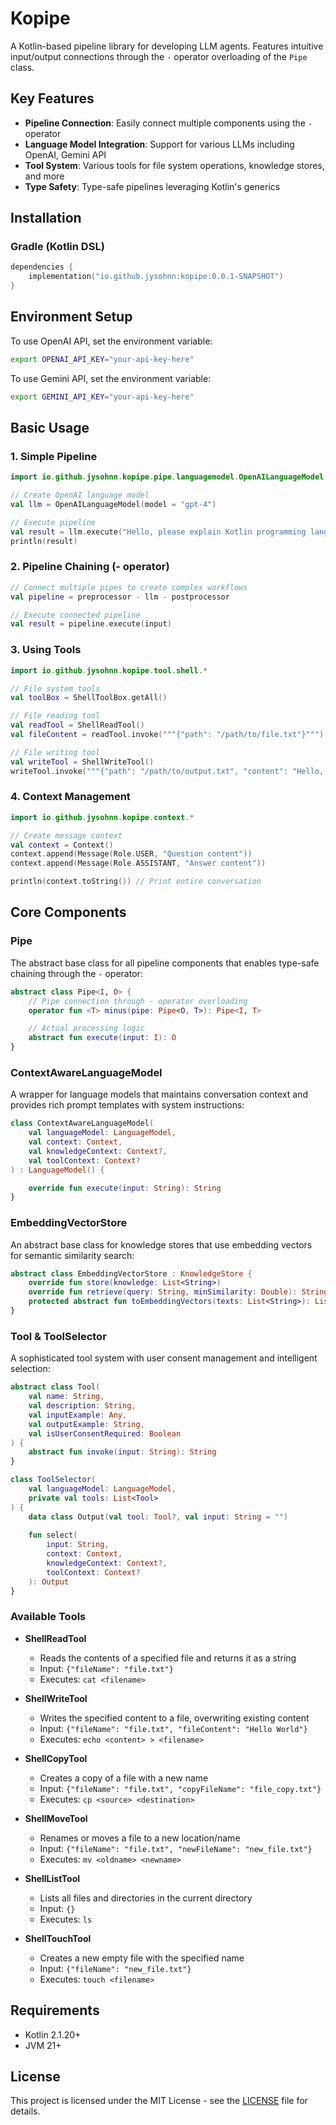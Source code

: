 # Kopipe

A Kotlin-based pipeline library for developing LLM agents. Features intuitive input/output connections through the `-`
operator overloading of the `Pipe` class.

## Key Features

- **Pipeline Connection**: Easily connect multiple components using the `-` operator
- **Language Model Integration**: Support for various LLMs including OpenAI, Gemini API
- **Tool System**: Various tools for file system operations, knowledge stores, and more
- **Type Safety**: Type-safe pipelines leveraging Kotlin's generics

## Installation

### Gradle (Kotlin DSL)

```kotlin
dependencies {
    implementation("io.github.jysohnn:kopipe:0.0.1-SNAPSHOT")
}
```

## Environment Setup

To use OpenAI API, set the environment variable:

```bash
export OPENAI_API_KEY="your-api-key-here"
```

To use Gemini API, set the environment variable:

```bash
export GEMINI_API_KEY="your-api-key-here"
```

## Basic Usage

### 1. Simple Pipeline

```kotlin
import io.github.jysohnn.kopipe.pipe.languagemodel.OpenAILanguageModel

// Create OpenAI language model
val llm = OpenAILanguageModel(model = "gpt-4")

// Execute pipeline
val result = llm.execute("Hello, please explain Kotlin programming language.")
println(result)
```

### 2. Pipeline Chaining (- operator)

```kotlin
// Connect multiple pipes to create complex workflows
val pipeline = preprocessor - llm - postprocessor

// Execute connected pipeline
val result = pipeline.execute(input)
```

### 3. Using Tools

```kotlin
import io.github.jysohnn.kopipe.tool.shell.*

// File system tools
val toolBox = ShellToolBox.getAll()

// File reading tool
val readTool = ShellReadTool()
val fileContent = readTool.invoke("""{"path": "/path/to/file.txt"}""")

// File writing tool
val writeTool = ShellWriteTool()
writeTool.invoke("""{"path": "/path/to/output.txt", "content": "Hello, World!"}""")
```

### 4. Context Management

```kotlin
import io.github.jysohnn.kopipe.context.*

// Create message context
val context = Context()
context.append(Message(Role.USER, "Question content"))
context.append(Message(Role.ASSISTANT, "Answer content"))

println(context.toString()) // Print entire conversation
```

## Core Components

### Pipe

The abstract base class for all pipeline components that enables type-safe chaining through the `-` operator:

```kotlin
abstract class Pipe<I, O> {
    // Pipe connection through - operator overloading
    operator fun <T> minus(pipe: Pipe<O, T>): Pipe<I, T>

    // Actual processing logic
    abstract fun execute(input: I): O
}
```

### ContextAwareLanguageModel

A wrapper for language models that maintains conversation context and provides rich prompt templates with system instructions:

```kotlin
class ContextAwareLanguageModel(
    val languageModel: LanguageModel,
    val context: Context,
    val knowledgeContext: Context?,
    val toolContext: Context?
) : LanguageModel() {

    override fun execute(input: String): String
}
```

### EmbeddingVectorStore

An abstract base class for knowledge stores that use embedding vectors for semantic similarity search:

```kotlin
abstract class EmbeddingVectorStore : KnowledgeStore {
    override fun store(knowledge: List<String>)
    override fun retrieve(query: String, minSimilarity: Double): String?
    protected abstract fun toEmbeddingVectors(texts: List<String>): List<List<Double>>?
}
```

### Tool & ToolSelector

A sophisticated tool system with user consent management and intelligent selection:

```kotlin
abstract class Tool(
    val name: String,
    val description: String,
    val inputExample: Any,
    val outputExample: String,
    val isUserConsentRequired: Boolean
) {
    abstract fun invoke(input: String): String
}

class ToolSelector(
    val languageModel: LanguageModel,
    private val tools: List<Tool>
) {
    data class Output(val tool: Tool?, val input: String = "")
    
    fun select(
        input: String,
        context: Context,
        knowledgeContext: Context?,
        toolContext: Context?
    ): Output
}
```

### Available Tools

- **ShellReadTool**
    - Reads the contents of a specified file and returns it as a string
    - Input: `{"fileName": "file.txt"}`
    - Executes: `cat <filename>`

- **ShellWriteTool**
    - Writes the specified content to a file, overwriting existing content
    - Input: `{"fileName": "file.txt", "fileContent": "Hello World"}`
    - Executes: `echo <content> > <filename>`

- **ShellCopyTool**
    - Creates a copy of a file with a new name
    - Input: `{"fileName": "file.txt", "copyFileName": "file_copy.txt"}`
    - Executes: `cp <source> <destination>`

- **ShellMoveTool**
    - Renames or moves a file to a new location/name
    - Input: `{"fileName": "file.txt", "newFileName": "new_file.txt"}`
    - Executes: `mv <oldname> <newname>`

- **ShellListTool**
    - Lists all files and directories in the current directory
    - Input: `{}`
    - Executes: `ls`

- **ShellTouchTool**
    - Creates a new empty file with the specified name
    - Input: `{"fileName": "new_file.txt"}`
    - Executes: `touch <filename>`

## Requirements

- Kotlin 2.1.20+
- JVM 21+

## License

This project is licensed under the MIT License - see the [LICENSE](LICENSE) file for details.